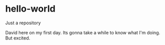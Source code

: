 # hello-world
Just a repository


David here on my first day.
Its gonna take a while to know what I'm doing.
But excited.
